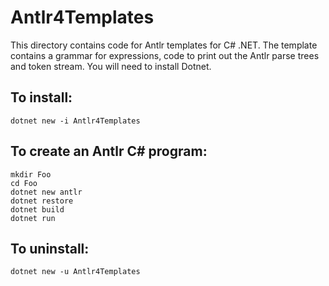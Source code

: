 # Antlr4Templates

This directory contains code for Antlr templates for C# .NET. The template
contains a grammar for expressions,
code to print out the Antlr parse trees and token stream.
You will need to install Dotnet.

## To install:

    dotnet new -i Antlr4Templates

## To create an Antlr C# program:

    mkdir Foo
    cd Foo
    dotnet new antlr
    dotnet restore
    dotnet build
    dotnet run

## To uninstall:

    dotnet new -u Antlr4Templates
